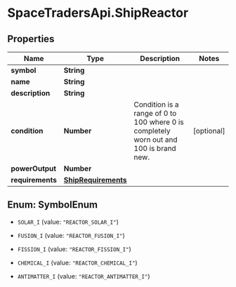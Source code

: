 # SpaceTradersApi.ShipReactor

## Properties

Name | Type | Description | Notes
------------ | ------------- | ------------- | -------------
**symbol** | **String** |  | 
**name** | **String** |  | 
**description** | **String** |  | 
**condition** | **Number** | Condition is a range of 0 to 100 where 0 is completely worn out and 100 is brand new. | [optional] 
**powerOutput** | **Number** |  | 
**requirements** | [**ShipRequirements**](ShipRequirements.md) |  | 



## Enum: SymbolEnum


* `SOLAR_I` (value: `"REACTOR_SOLAR_I"`)

* `FUSION_I` (value: `"REACTOR_FUSION_I"`)

* `FISSION_I` (value: `"REACTOR_FISSION_I"`)

* `CHEMICAL_I` (value: `"REACTOR_CHEMICAL_I"`)

* `ANTIMATTER_I` (value: `"REACTOR_ANTIMATTER_I"`)




